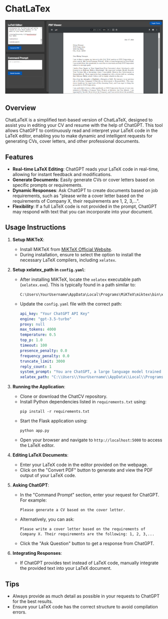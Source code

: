 # ChatLaTex

<div align="center">
  <img src="Screenshot.png" alt="Icon" width="800"/>
</div>

## Overview
ChatLaTeX is a simplified text-based version of ChatLaTeX, designed to assist you in editing your CV and resume with the help of ChatGPT. This tool allows ChatGPT to continuously read and interpret your LaTeX code in the LaTeX editor, enabling you to make dynamic and intelligent requests for generating CVs, cover letters, and other professional documents.

## Features
- **Real-time LaTeX Editing**: ChatGPT reads your LaTeX code in real-time, allowing for instant feedback and modifications.
- **Generate Documents**: Easily generate CVs or cover letters based on specific prompts or requirements.
- **Dynamic Responses**: Ask ChatGPT to create documents based on job requirements, such as "please write a cover letter based on the requirements of Company X, their requirements are 1, 2, 3,...".
- **Flexibility**: If a full LaTeX code is not provided in the prompt, ChatGPT may respond with text that you can incorporate into your document.

## Usage Instructions
1. **Setup MiKTeX**:
   - Install MiKTeX from [MiKTeX Official Website](https://miktex.org/download).
   - During installation, ensure to select the option to install the necessary LaTeX compilers, including `xelatex`.

2. **Setup xelatex_path in `config.yaml`**:
   - After installing MiKTeX, locate the `xelatex` executable path (`xelatex.exe`). This is typically found in a path similar to:
     ```
     C:\Users\YourUsername\AppData\Local\Programs\MiKTeX\miktex\bin\x64\xelatex.exe
     ```
   - Update the `config.yaml` file with the correct path:
     ```yaml
     api_key: "Your ChatGPT API Key"
     engine: "gpt-3.5-turbo"
     proxy: null
     max_tokens: 4000
     temperature: 0.5
     top_p: 1.0
     timeout: 100
     presence_penalty: 0.0
     frequency_penalty: 0.0
     truncate_limit: 3000
     reply_count: 1
     system_prompt: "You are ChatGPT, a large language model trained by OpenAI. Respond conversationally."
     xelatex_path: "C:\\Users\\YourUsername\\AppData\\Local\\Programs\\MiKTeX\\miktex\\bin\\x64\\xelatex.exe"
     ```

3. **Running the Application**:
   - Clone or download the ChatCV repository.
   - Install Python dependencies listed in `requirements.txt` using:
     ```
     pip install -r requirements.txt
     ```
   - Start the Flask application using:
     ```
     python app.py
     ```
   - Open your browser and navigate to `http://localhost:5000` to access the LaTeX editor.

4. **Editing LaTeX Documents**:
   - Enter your LaTeX code in the editor provided on the webpage.
   - Click on the "Convert PDF" button to generate and view the PDF output of your LaTeX code.

5. **Asking ChatGPT**:
   - In the "Command Prompt" section, enter your request for ChatGPT. For example:
     ``` 
     Please generate a CV based on the cover letter.
     ```
   - Alternatively, you can ask:
     ``` 
     Please write a cover letter based on the requirements of Company X. Their requirements are the following: 1, 2, 3,...
     ```
   - Click the "Ask Question" button to get a response from ChatGPT.

6. **Integrating Responses**:
   - If ChatGPT provides text instead of LaTeX code, manually integrate the provided text into your LaTeX document.

## Tips
- Always provide as much detail as possible in your requests to ChatGPT for the best results.
- Ensure your LaTeX code has the correct structure to avoid compilation errors.
